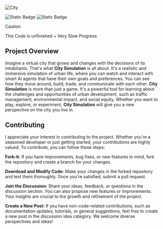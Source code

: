 
![City](https://github.com/B0XEY/City-Simulation/assets/94720404/97399a77-2834-4161-8619-7c7cbcc9e9e3)

![Static Badge](https://img.shields.io/badge/Verson-2022.3.15f1-5300EB?style=for-the-badge&logo=Unity)
![Static Badge](https://img.shields.io/badge/Version-0.0.1a-blue?style=for-the-badge)

> [!CAUTION]
> This Code is unfinished + Very Slow Progress

## Project Overview
Imagine a virtual city that grows and changes with the decisions of its inhabitants. That's what **City Simulation** is all about. It's a realistic and immersive simulation of urban life, where you can watch and interact with smart AI agents that have their own goals and preferences. You can see how they move around, build, trade, and communicate with each other. **City Simulation** is more than just a game. It's a powerful tool for learning about the challenges and opportunities of urban development, such as traffic management, environmental impact, and social equity. Whether you want to play, explore, or experiment, **City Simulation** will give you a new perspective on the city you live in.


## Contributing
I appreciate your interest in contributing to the project. Whether you're a seasoned developer or just getting started, your contributions are highly valued. To contribute, you can follow these steps:

**Fork-it:** If you have improvements, bug fixes, or new features in mind, fork the repository and create a branch for your changes.

**Download and Modify Code:** Make your changes in the forked repository and test them thoroughly. Once you're satisfied, submit a pull request.

**Join the Discussion:** Share your ideas, feedback, or questions in the discussion section. You can also propose new features or improvements. Your insights are crucial to the growth and refinement of the project.

**Create a New Post:** If you have non-code-related contributions, such as documentation updates, tutorials, or general suggestions, feel free to create a new post in the discussion idea category. We welcome diverse perspectives and ideas!

